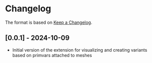 # Changelog

The format is based on [Keep a Changelog](https://keepachangelog.com/en/1.0.0/).


## [0.0.1] - 2024-10-09
- Initial version of the extension for visualizing and creating variants based on primvars attached to meshes

